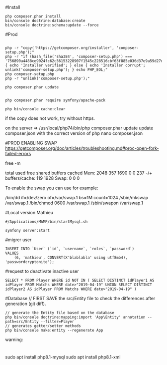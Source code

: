 #Install
```
php composer.phar install
bin/console doctrine:database:create
bin/console doctrine:schema:update --force
```

#Prod
```

php -r "copy('https://getcomposer.org/installer', 'composer-setup.php');"
php -r "if (hash_file('sha384', 'composer-setup.php') === '756890a4488ce9024fc62c56153228907f1545c228516cbf63f885e036d37e9a59d27d63f46af1d4d07ee0f76181c7d3') { echo 'Installer verified'; } else { echo 'Installer corrupt'; unlink('composer-setup.php'); } echo PHP_EOL;"
php composer-setup.php
php -r "unlink('composer-setup.php');"

php composer.phar update


php composer.phar require symfony/apache-pack

php bin/console cache:clear
```

if the copy does not work, try without https.

on the server => 
/usr/local/php74/bin/php composer.phar update
update composer.json with the correct version of php
nano composer.json


#PROD ENABLING SWAP
https://getcomposer.org/doc/articles/troubleshooting.md#proc-open-fork-failed-errors

free -m

total used free shared buffers cached
Mem: 2048 357 1690 0 0 237
-/+ buffers/cache: 119 1928
Swap: 0 0 0

To enable the swap you can use for example:

/bin/dd if=/dev/zero of=/var/swap.1 bs=1M count=1024
/sbin/mkswap /var/swap.1
/bin/chmod 0600 /var/swap.1
/sbin/swapon /var/swap.1



#Local version Mathieu
```
#/Applications/MAMP/bin/startMysql.sh

symfony server:start
```

#migrer user
```
INSERT INTO `User` (`id`, `username`, `roles`, `password`)
VALUES
	(6, 'mathieu', CONVERT(X'blablabla' using utf8mb4), 'passwordcryptonite');
```

#request to deactivate inactive user
```
SELECT * FROM Player WHERE id NOT IN ( SELECT DISTINCT idPlayer1 AS idPlayer FROM Matchs WHERE date>"2019-04-19" UNION SELECT DISTINCT idPlayer2 AS idPlayer FROM Matchs WHERE date>"2019-04-19" ) 
```

#Database
// FIRST SAVE the src/Entity file to check the differences after generation (git diff). 
```
// generate the Entity file based on the database
php bin/console doctrine:mapping:import 'App\Entity' annotation --path=src/Entity --filter=Player
// generates getter/setter methods
php bin/console make:entity --regenerate App
```
warning: 



#
sudo apt install php8.1-mysql
sudo apt install php8.1-xml
